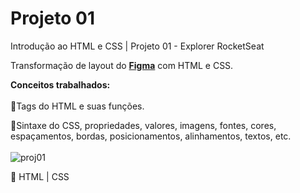 # Projeto 01
Introdução ao HTML e CSS | Projeto 01 - Explorer RocketSeat

Transformação de layout do [**Figma**](https://www.figma.com/file/zsZvoZvAVDLT5knGbGV7vi/Explorer---Projeto-01-(Copy)?node-id=1%3A2&t=objP1t6ZL4KY6CMF-0) com HTML e CSS.

**Conceitos trabalhados:**
</br>
</br>
:dizzy:Tags do HTML e suas funções.
</br>

:dizzy:Sintaxe do CSS, propriedades, valores, imagens, fontes, cores, espaçamentos, bordas, posicionamentos, alinhamentos, textos, etc.
</br>
</br>
![proj01](https://user-images.githubusercontent.com/81052476/219400127-be6e51fc-7657-45d6-90c0-7f26b6277869.PNG)

:seedling: HTML | CSS
